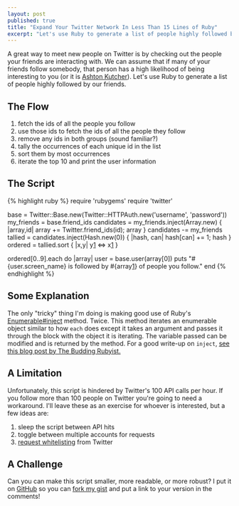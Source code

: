```yaml
---
layout: post
published: true
title: "Expand Your Twitter Network In Less Than 15 Lines of Ruby"
excerpt: "Let's use Ruby to generate a list of people highly followed by our friends."
---
```


A great way to meet new people on Twitter is by checking out the people your friends are interacting with. We can assume that if many of your friends follow somebody, that person has a high likelihood of being interesting to you (or it is [Ashton Kutcher][1]). Let's use Ruby to generate a list of people highly followed by our friends.

## The Flow

1. fetch the ids of all the people you follow
2. use those ids to fetch the ids of all the people they follow
3. remove any ids in both groups (sound familiar?)
4. tally the occurrences of each unique id in the list
5. sort them by most occurrences
6. iterate the top 10 and print the user information

## The Script

{% highlight ruby %}
require 'rubygems'
require 'twitter'

base        = Twitter::Base.new(Twitter::HTTPAuth.new('username', 'password'))
my_friends  = base.friend_ids
candidates  = my_friends.inject(Array.new) { |array,id| array += Twitter.friend_ids(id); array }
candidates -= my_friends
tallied     = candidates.inject(Hash.new(0)) { |hash, can| hash[can] += 1; hash }
ordered     = tallied.sort { |x,y| y[1] <=> x[1] }

ordered[0..9].each do |array|
  user = base.user(array[0])
  puts "#{user.screen_name} is followed by #{array[1]} of people you follow."
end
{% endhighlight %}

## Some Explanation

The only "tricky" thing I'm doing is making good use of Ruby's [Enumerable#inject][2] method. Twice. This method iterates an enumerable object similar to how `each` does except it takes an argument and passes it through the block with the object it is iterating. The variable passed can be modified and is returned by the method. For a good write-up on `inject`, [see this blog post by The Budding Rubyist.][3]

## A Limitation

Unfortunately, this script is hindered by Twitter's 100 API calls per hour. If you follow more than 100 people on Twitter you're going to need a workaround. I'll leave these as an exercise for whoever is interested, but a few ideas are:

1. sleep the script between API hits
2. toggle between multiple accounts for requests
3. [request whitelisting][4] from Twitter

## A Challenge

Can you can make this script smaller, more readable, or more robust? I put it on [GitHub][5] so you can [fork my gist][6] and put a link to your version in the comments!


[1]: http://twitter.com/aplusk
[2]: http://www.ruby-doc.org/core/classes/Enumerable.html#M003171
[3]: http://buddingrubyist.com/2008/02/05/why-i-like-to-inject/
[4]: http://twitter.com/help/request_whitelisting
[5]: http://github.com
[6]: http://gist.github.com/113270
